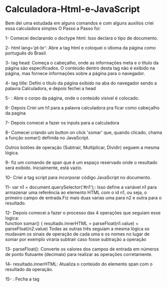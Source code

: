 # Calculadora-Html-e-JavaScript
Bem dei uma estudada em alguns comandos e com alguns auxilios criei essa calculadora simples
O Passo a Passo foi: 

1- Comecei declarando o doctype html: Isso declara o tipo de documento.

2- html lang='pt-br': Abre a tag html e coloquei o idioma da página como português do Brasil.

3- tag head: Começa o cabeçalho, onde as informações meta e o título da página são especificados. O conteúdo dentro desta tag não é exibido na página, mas fornece informações sobre a página para o navegador.

4- tag title: Defini o título da página exibido na aba do navegador sendo a palavra Calculadora, e depois fechei a head

5- <body>: Abre o corpo da página, onde o conteúdo visível é colocado.

6- Depois Criei um h1 para a palavra calculadora pra ficar como cabeçalho da pagina

7- Depois comecei a fazer os inputs para a calculadora 

8- Comecei criando um button on click 'somar' que, quando clicado, chama a função somar() definida no JavaScript.

Outros botões de operação (Subtrair, Multiplicar, Dividir) seguem a mesma lógica.

9- fiz um comando de span que é um espaço reservado onde o resultado será exibido. Inicialmente, está vazio.

10- Criei a tag script para incorporar código JavaScript no documento.

11- var n1 = document.querySelector('#n1');: Isso define a variável n1 para armazenar uma referência ao elemento HTML com o id n1, ou seja, o primeiro campo de entrada.Fiz mais duas varias uma para n2 e outra para o resultado.

12- Depois comecei a fazer o processo das 4 operações que seguiam esse logica:                                              
  function somar() {
            resultado.innerHTML = parseFloat(n1.value) + parseFloat(n2.value)
Todas as outras três seguiam a mesma lógica so mudavam os sinais de operação de cada uma e os nomes no lugar de somar por exemplo viraria subtrair caso fosse subtração a operação

13- parseFloat(): Converte os valores dos campos de entrada em números de ponto flutuante (decimais) para realizar as operações corretamente.

14- resultado.innerHTML: Atualiza o conteúdo do elemento span com o resultado da operação.

15- </script>: Fecha a tag <script>.

</body>: Fecha a seção do corpo da página.

</html>: Fecha a tag <html>.
